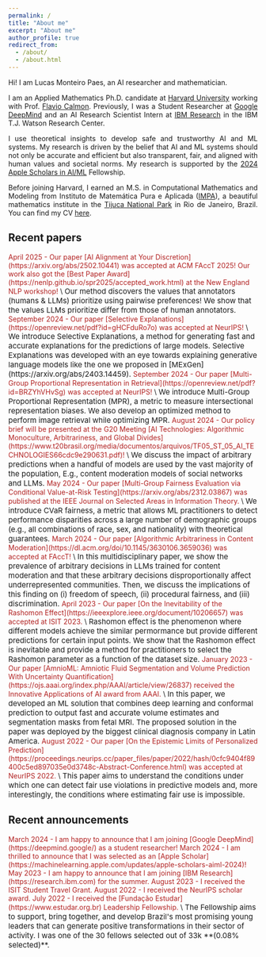 ```yaml
---
permalink: /
title: "About me"
excerpt: "About me"
author_profile: true
redirect_from: 
  - /about/
  - /about.html
---
```


<div style="text-align: justify;">
Hi! I am Lucas Monteiro Paes, an AI researcher and mathematician.

I am an Applied Mathematics Ph.D. candidate at [Harvard University](https://www.seas.harvard.edu) working with Prof. [Flavio Calmon](http://people.seas.harvard.edu/~flavio/#). Previously, I was a Student Researcher at [Google DeepMind](https://deepmind.google/) and an AI Research Scientist Intern at [IBM Research](https://research.ibm.com/) in the IBM T.J. Watson Research Center.

I use theoretical insights to develop safe and trustworthy AI and ML systems. My research is driven by the belief that AI and ML systems should not only be accurate and efficient but also transparent, fair, and aligned with human values and societal norms. My research is supported by the [2024 Apple Scholars in AI/ML](https://machinelearning.apple.com/updates/apple-scholars-aiml-2024) Fellowship.

Before joining Harvard, I earned an M.S. in Computational Mathematics and Modeling from Instituto de Matemática Pura e Aplicada ([IMPA](https://impa.br/en_US/)), a beautiful mathematics institute in the [Tijuca National Park](https://en.wikipedia.org/wiki/Tijuca_National_Park) in Rio de Janeiro, Brazil. You can find my CV [here](../files/LucasMP_CV.pdf).
</div>

## Recent papers
<span style="color: FireBrick"> 
April 2025 - Our paper [AI Alignment at Your Discretion](https://arxiv.org/abs/2502.10441) was accepted at ACM FAccT 2025! Our work also got the [Best Paper Award](https://nenlp.github.io/spr2025/accepted_work.html) at the New England NLP workshop!
</span> \
<span style="font-size:15px">
Our method discovers the values that annotators (humans & LLMs) prioritize using pairwise preferences!
We show that the values LLMs prioritize differ from those of human annotators. 
</span> 

<span style="color: FireBrick"> 
September 2024 - Our paper [Selective Explanations](https://openreview.net/pdf?id=gHCFduRo7o) was accepted at NeurIPS!
</span> \
<span style="font-size:15px">
We introduce Selective Explanations, a method for generating fast and accurate explanations for the predictions of large models. Selective Explanations was developed with an eye towards explaining generative language models like the one we proposed in [MExGen](https://arxiv.org/abs/2403.14459).
</span> 

<span style="color: FireBrick"> 
September 2024 - Our paper [Multi-Group Proportional Representation in Retrieval](https://openreview.net/pdf?id=BRZYhVHvSg) was accepted at NeurIPS!
</span> \
<span style="font-size:15px">
We introduce Multi-Group Proportional Representation (MPR), a metric to measure intersectional representation biases. We also develop an optimized method to perform image retrieval while optimizing MPR. 
</span> 

<span style="color: FireBrick"> 
August 2024 - Our policy brief will be presented at the G20 Meeting [AI Technologies: Algorithmic Monoculture, Arbitrariness, and Global Divides](https://www.t20brasil.org/media/documentos/arquivos/TF05_ST_05_AI_TECHNOLOGIES66cdc9e290631.pdf)!
</span> \
<span style="font-size:15px">
  We discuss the impact of arbitrary predictions when a handful of models are used by the vast majority of the population, E.g., content moderation models of social networks and LLMs.
</span> 

<span style="color: FireBrick"> 
May 2024 - Our paper [Multi-Group Fairness Evaluation via Conditional Value-at-Risk Testing](https://arxiv.org/abs/2312.03867) was published at the IEEE Journal on Selected Areas in Information Theory. 
</span> \
<span style="font-size:15px">
We introduce CVaR fairness, a metric that allows ML practitioners to detect performance disparities across a large number of demographic groups (e.g., all combinations of race, sex, and nationality) with theoretical guarantees.
</span> 

<span style="color: FireBrick"> 
March 2024 - Our paper [Algorithmic Arbitrariness in Content Moderation](https://dl.acm.org/doi/10.1145/3630106.3659036) was accepted at FAccT!
</span> \
<span style="font-size:15px">
In this multidisciplinary paper, we show the prevalence of arbitrary decisions in LLMs trained for content moderation and that these arbitrary decisions disproportionally affect underrepresented communities. Then, we discuss the implications of this finding on (i) freedom of speech, (ii) procedural fairness, and (iii) discrimination.
</span> 

<span style="color: FireBrick"> 
April 2023 - Our paper [On the Inevitability of the Rashomon Effect](https://ieeexplore.ieee.org/document/10206657) was accepted at ISIT 2023.
</span> \
<span style="font-size:15px">
Rashomon effect is the phenomenon where different models achieve the similar permormance but provide different predictions for certain input points.
We show that the Rashomon effect is inevitable and provide a method for practitioners to select the Rashomon parameter as a function of the dataset size. 
</span> 

<span style="color: FireBrick"> 
January 2023 - Our paper [AmnioML: Amniotic Fluid Segmentation and Volume Prediction With Uncertainty Quantification](https://ojs.aaai.org/index.php/AAAI/article/view/26837) received the Innovative Applications of AI award from AAAI. 
</span> \
<span style="font-size:15px"> 
In this paper, we developed an ML solution that combines deep learning and conformal prediction to output fast and accurate volume estimates and segmentation masks from fetal MRI. The proposed solution in the paper was deployed by the biggest clinical diagnosis company in Latin America.
</span> 

<span style="color: FireBrick"> 
August 2022 - Our paper [On the Epistemic Limits of Personalized Prediction](https://proceedings.neurips.cc/paper_files/paper/2022/hash/0cfc9404f89400c5ed897035e0d3748c-Abstract-Conference.html) was accepted at NeurIPS 2022. 
</span> \
<span style="font-size:15px"> 
This paper aims to understand the conditions under which one can detect fair use violations in predictive models and, more interestingly, the conditions where estimating fair use is impossible.
</span> 


## Recent announcements
<span style="color: FireBrick"> 
March 2024 - I am happy to announce that I am joining [Google DeepMind](https://deepmind.google/) as a student researcher!
</span> 

<span style="color: FireBrick"> 
March 2024 - I am thrilled to announce that I was selected as an [Apple Scholar](https://machinelearning.apple.com/updates/apple-scholars-aiml-2024)!
</span> 

<span style="color: FireBrick"> 
May 2023 - I am happy to announce that I am joining [IBM Research](https://research.ibm.com) for the summer. 
</span> 

<span style="color: FireBrick"> 
August 2023 - I received the ISIT Student Travel Grant. 
</span> 

<span style="color: FireBrick"> 
August 2022 - I received the NeurIPS scholar award. 
</span> 

<span style="color: FireBrick"> 
July 2022 - I received the [Fundação Estudar](https://www.estudar.org.br) Leadership Fellowship. 
</span> \
<span style="font-size:15px"> 
The Fellowship aims to support, bring together, and develop Brazil's most promising young leaders that can generate positive transformations in their sector of activity. I was one of the 30 fellows selected out of 33k **(0.08% selected)**. 
</span> 


